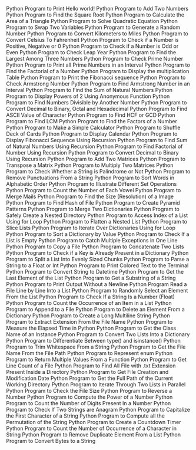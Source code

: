 Python Program to Print Hello world!
Python Program to Add Two Numbers
Python Program to Find the Square Root
Python Program to Calculate the Area of a Triangle
Python Program to Solve Quadratic Equation
Python Program to Swap Two Variables
Python Program to Generate a Random Number
Python Program to Convert Kilometers to Miles
Python Program to Convert Celsius To Fahrenheit
Python Program to Check if a Number is Positive, Negative or 0
Python Program to Check if a Number is Odd or Even
Python Program to Check Leap Year
Python Program to Find the Largest Among Three Numbers
Python Program to Check Prime Number
Python Program to Print all Prime Numbers in an Interval
Python Program to Find the Factorial of a Number
Python Program to Display the multiplication Table
Python Program to Print the Fibonacci sequence
Python Program to Check Armstrong Number
Python Program to Find Armstrong Number in an Interval
Python Program to Find the Sum of Natural Numbers
Python Program to Display Powers of 2 Using Anonymous Function
Python Program to Find Numbers Divisible by Another Number
Python Program to Convert Decimal to Binary, Octal and Hexadecimal
Python Program to Find ASCII Value of Character
Python Program to Find HCF or GCD
Python Program to Find LCM
Python Program to Find the Factors of a Number
Python Program to Make a Simple Calculator
Python Program to Shuffle Deck of Cards
Python Program to Display Calendar
Python Program to Display Fibonacci Sequence Using Recursion
Python Program to Find Sum of Natural Numbers Using Recursion
Python Program to Find Factorial of Number Using Recursion
Python Program to Convert Decimal to Binary Using Recursion
Python Program to Add Two Matrices
Python Program to Transpose a Matrix
Python Program to Multiply Two Matrices
Python Program to Check Whether a String is Palindrome or Not
Python Program to Remove Punctuations From a String
Python Program to Sort Words in Alphabetic Order
Python Program to Illustrate Different Set Operations
Python Program to Count the Number of Each Vowel
Python Program to Merge Mails
Python Program to Find the Size (Resolution) of a Image
Python Program to Find Hash of File
Python Program to Create Pyramid Patterns
Python Program to Merge Two Dictionaries
Python Program to Safely Create a Nested Directory
Python Program to Access Index of a List Using for Loop
Python Program to Flatten a Nested List
Python Program to Slice Lists
Python Program to Iterate Over Dictionaries Using for Loop
Python Program to Sort a Dictionary by Value
Python Program to Check If a List is Empty
Python Program to Catch Multiple Exceptions in One Line
Python Program to Copy a File
Python Program to Concatenate Two Lists
Python Program to Check if a Key is Already Present in a Dictionary
Python Program to Split a List Into Evenly Sized Chunks
Python Program to Parse a String to a Float or Int
Python Program to Print Colored Text to the Terminal
Python Program to Convert String to Datetime
Python Program to Get the Last Element of the List
Python Program to Get a Substring of a String
Python Program to Print Output Without a Newline
Python Program Read a File Line by Line Into a List
Python Program to Randomly Select an Element From the List
Python Program to Check If a String Is a Number (Float)
Python Program to Count the Occurrence of an Item in a List
Python Program to Append to a File
Python Program to Delete an Element From a Dictionary
Python Program to Create a Long Multiline String
Python Program to Extract Extension From the File Name
Python Program to Measure the Elapsed Time in Python
Python Program to Get the Class Name of an Instance
Python Program to Convert Two Lists Into a Dictionary
Python Program to Differentiate Between type() and isinstance()
Python Program to Trim Whitespace From a String
Python Program to Get the File Name From the File Path
Python Program to Represent enum
Python Program to Return Multiple Values From a Function
Python Program to Get Line Count of a File
Python Program to Find All File with .txt Extension Present Inside a Directory
Python Program to Get File Creation and Modification Date
Python Program to Get the Full Path of the Current Working Directory
Python Program to Iterate Through Two Lists in Parallel
Python Program to Check the File Size
Python Program to Reverse a Number
Python Program to Compute the Power of a Number
Python Program to Count the Number of Digits Present In a Number
Python Program to Check If Two Strings are Anagram
Python Program to Capitalize the First Character of a String
Python Program to Compute all the Permutation of the String
Python Program to Create a Countdown Timer
Python Program to Count the Number of Occurrence of a Character in String
Python Program to Remove Duplicate Element From a List
Python Program to Convert Bytes to a String
